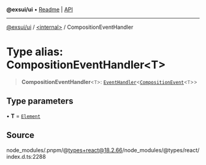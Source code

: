 **@exsui/ui** • [Readme](../../README.md) \| [API](../../globals.md)

***

[@exsui/ui](../../README.md) / [\<internal\>](../README.md) / CompositionEventHandler

# Type alias: CompositionEventHandler\<T\>

> **CompositionEventHandler**\<`T`\>: [`EventHandler`](EventHandler-1.md)\<[`CompositionEvent`](../interfaces/CompositionEvent-1.md)\<`T`\>\>

## Type parameters

• **T** = [`Element`]( https://developer.mozilla.org/docs/Web/API/Element )

## Source

node\_modules/.pnpm/@types+react@18.2.66/node\_modules/@types/react/index.d.ts:2288
